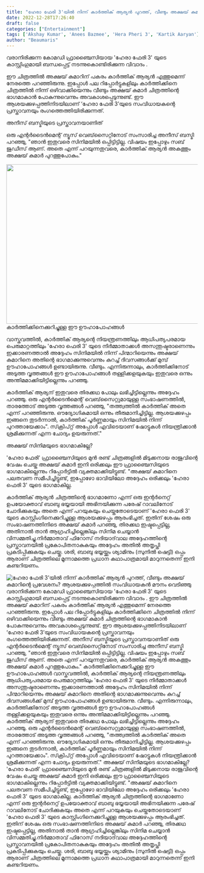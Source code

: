 ```yaml
---
title: "ഹേരാ ഫേരി 3'യിൽ നിന്ന് കാർത്തിക് ആര്യൻ പുറത്ത്, വീണ്ടും അക്ഷയ് കുമാറിന്റെ പ്രവേശനം? ആശയക്കുഴപ്പത്തിൽ സംവിധായകൻ മൗനം വെടിഞ്ഞു"
date: 2022-12-28T17:26:40
draft: false
categories: ["Entertainment"]
tags: ['Akshay Kumar', 'Anees Bazmee', 'Hera Pheri 3', 'Kartik Aaryan']
author: "Beaumaris"
---
```


വരാനിരിക്കുന്ന കോമഡി ഫ്രാഞ്ചൈസിയായ 'ഹേരാ ഫേരി 3' യുടെ കാസ്റ്റിംഗുമായി ബന്ധപ്പെട്ട് നടന്നുകൊണ്ടിരിക്കുന്ന വിവാദം .

ഈ ചിത്രത്തിൽ അക്ഷയ് കുമാറിന് പകരം കാർത്തിക് ആര്യൻ എത്തുമെന്ന് നേരത്തെ പറഞ്ഞിരുന്നു. ഇപ്പോൾ പല റിപ്പോർട്ടുകളിലും കാർത്തിക്കിനെ ചിത്രത്തിൽ നിന്ന് ഒഴിവാക്കിയെന്നും വീണ്ടും അക്ഷയ് കുമാർ ചിത്രത്തിന്റെ ഭാഗമാകാൻ പോകുന്നുവെന്നും അവകാശപ്പെടുന്നുണ്ട്. ഈ ആശയക്കുഴപ്പത്തിനിടയിലാണ് ‘ഹേരാ ഫേരി 3’യുടെ സംവിധായകന്റെ പ്രസ്താവനയും രംഗത്തെത്തിയിരിക്കുന്നത്.

അനീസ് ബസ്മിയുടെ പ്രസ്താവനയാണിത്

ഒരു എന്റർടൈൻമെന്റ് ന്യൂസ് വെബ്‌സൈറ്റിനോട് സംസാരിച്ച അനീസ് ബസ്മി പറഞ്ഞു, "ഞാൻ ഇതുവരെ സിനിമയിൽ ഒപ്പിട്ടിട്ടില്ല. വിഷയം ഇപ്പോഴും സബ് ജുഡീസ് ആണ്. അതെ എന്ന് പറയുന്നതുവരെ, കാർത്തിക് ആര്യൻ അകത്തും അക്ഷയ് കുമാർ പുറത്തുപോകും."

<img class="size-large wp-image-376088 aligncenter" src="https://cdn.boolokam.com/articles/2022/12/caa-1024x538.jpg" alt="" width="800" height="420" />കാർത്തിക്കിനെക്കുറിച്ചുള്ള ഈ ഊഹാപോഹങ്ങൾ

വാസ്തവത്തിൽ, കാർത്തിക് ആര്യന്റെ നിയന്ത്രണത്തിലും ആധിപത്യപരമായ പെരുമാറ്റത്തിലും 'ഹേരാ ഫെരി 3' യുടെ നിർമ്മാതാക്കൾ അസന്തുഷ്ടരാണെന്നും ഇക്കാരണത്താൽ അദ്ദേഹം സിനിമയിൽ നിന്ന് പിന്മാറിയെന്നും അക്ഷയ് കുമാറിനെ അതിന്റെ ഭാഗമാക്കുന്നുവെന്നും കുറച്ച് ദിവസങ്ങൾക്ക് മുമ്പ് ഊഹാപോഹങ്ങൾ ഉണ്ടായിരുന്നു. വീണ്ടും. എന്നിരുന്നാലും, കാർത്തിക്കിനോട് അടുത്ത വൃത്തങ്ങൾ ഈ ഊഹാപോഹങ്ങൾ തള്ളിക്കളയുകയും ഇതുവരെ ഒന്നും അന്തിമമാക്കിയിട്ടില്ലെന്നും പറഞ്ഞു.

കാർത്തിക് ആര്യന് ഇതുവരെ തിരക്കഥ പോലും ലഭിച്ചിട്ടില്ലെന്നും അദ്ദേഹം പറഞ്ഞു. ഒരു എന്റർടൈൻമെന്റ് വെബ്‌സൈറ്റുമായുള്ള സംഭാഷണത്തിൽ, താരത്തോട് അടുത്ത വൃത്തങ്ങൾ പറഞ്ഞു, "തത്ത്വത്തിൽ കാർത്തിക് അതെ എന്ന് പറഞ്ഞിരുന്നു. ഔദ്യോഗികമായി ഒന്നും തീരുമാനിച്ചിട്ടില്ല. ആശയക്കുഴപ്പം ഇങ്ങനെ തുടർന്നാൽ, കാർത്തിക് പൂർണ്ണമായും സിനിമയിൽ നിന്ന് പുറത്തായേക്കാം". സ്‌ക്രിപ്റ്റ് അപ്പോൾ എവിടെയാണ് ഷോട്ടുകൾ നിയന്ത്രിക്കാൻ ശ്രമിക്കുന്നത് എന്ന ചോദ്യം ഉയരുന്നത്."

അക്ഷയ് സിനിമയുടെ ഭാഗമാകില്ലേ?

'ഹേരാ ഫേരി' ഫ്രാഞ്ചൈസിയുടെ മുൻ രണ്ട് ചിത്രങ്ങളിൽ മിടുക്കനായ രാജുവിന്റെ വേഷം ചെയ്ത അക്ഷയ് കുമാർ ഇനി ഒരിക്കലും ഈ ഫ്രാഞ്ചൈസിയുടെ ഭാഗമാകില്ലെന്നും റിപ്പോർട്ടിൽ വ്യക്തമാക്കിയിട്ടുണ്ട്. "അക്ഷയ് കുമാറിനെ പലതവണ സമീപിച്ചിട്ടുണ്ട്, ഇപ്പോഴോ ഭാവിയിലോ അദ്ദേഹം ഒരിക്കലും 'ഹേരാ ഫെരി 3' യുടെ ഭാഗമാകില്ല.

കാർത്തിക് ആര്യൻ ചിത്രത്തിന്റെ ഭാഗമാണോ എന്ന് ഒരു ഇന്റർനെറ്റ് ഉപയോക്താവ് ബാബു ഭയ്യയായി അഭിനയിക്കുന്ന പരേഷ് റാവലിനോട് ചോദിക്കുകയും അതെ എന്ന് പറയുകയും ചെയ്തതോടെയാണ് 'ഹേരാ ഫെരി 3' യുടെ കാസ്റ്റിംഗിനെക്കുറിച്ചുള്ള ആശയക്കുഴപ്പം ആരംഭിച്ചത്. ഇതിന് ശേഷം ഒരു സംഭാഷണത്തിനിടെ അക്ഷയ് കുമാർ പറഞ്ഞു, തിരക്കഥ ഇഷ്ടപ്പെട്ടില്ല, അതിനാൽ താൻ ആഗ്രഹിച്ചില്ലെങ്കിലും സിനിമ ചെയ്യാൻ വിസമ്മതിച്ചു.നിർമ്മാതാവ് ഫിറോസ് നദിയാദ്‌വാല അദ്ദേഹത്തിന്റെ പ്രസ്താവനയിൽ പ്രകോപിതനാകുകയും അദ്ദേഹം അതിൽ അതൃപ്തി പ്രകടിപ്പിക്കുകയും ചെയ്തു. ശരി, ബാബു ഭയ്യയ്ക്കും ശ്യാമിനും (സുനിൽ ഷെട്ടി) ഒപ്പം ആരാണ് ചിത്രത്തിലെ മൂന്നാമത്തെ പ്രധാന കഥാപാത്രമായി മാറുന്നതെന്ന് ഇനി കണ്ടറിയണം.


![ഹേരാ ഫേരി 3'യിൽ നിന്ന് കാർത്തിക് ആര്യൻ പുറത്ത്, വീണ്ടും അക്ഷയ് കുമാറിന്റെ പ്രവേശനം? ആശയക്കുഴപ്പത്തിൽ സംവിധായകൻ മൗനം വെടിഞ്ഞു](https://cdn.boolokam.com/articles/2022/12/caa-1024x538.jpg)വരാനിരിക്കുന്ന കോമഡി ഫ്രാഞ്ചൈസിയായ 'ഹേരാ ഫേരി 3' യുടെ കാസ്റ്റിംഗുമായി ബന്ധപ്പെട്ട് നടന്നുകൊണ്ടിരിക്കുന്ന വിവാദം . ഈ ചിത്രത്തിൽ അക്ഷയ് കുമാറിന് പകരം കാർത്തിക് ആര്യൻ എത്തുമെന്ന് നേരത്തെ പറഞ്ഞിരുന്നു. ഇപ്പോൾ പല റിപ്പോർട്ടുകളിലും കാർത്തിക്കിനെ ചിത്രത്തിൽ നിന്ന് ഒഴിവാക്കിയെന്നും വീണ്ടും അക്ഷയ് കുമാർ ചിത്രത്തിന്റെ ഭാഗമാകാൻ പോകുന്നുവെന്നും അവകാശപ്പെടുന്നുണ്ട്. ഈ ആശയക്കുഴപ്പത്തിനിടയിലാണ് ‘ഹേരാ ഫേരി 3’യുടെ സംവിധായകന്റെ പ്രസ്താവനയും രംഗത്തെത്തിയിരിക്കുന്നത്. അനീസ് ബസ്മിയുടെ പ്രസ്താവനയാണിത് ഒരു എന്റർടൈൻമെന്റ് ന്യൂസ് വെബ്‌സൈറ്റിനോട് സംസാരിച്ച അനീസ് ബസ്മി പറഞ്ഞു, "ഞാൻ ഇതുവരെ സിനിമയിൽ ഒപ്പിട്ടിട്ടില്ല. വിഷയം ഇപ്പോഴും സബ് ജുഡീസ് ആണ്. അതെ എന്ന് പറയുന്നതുവരെ, കാർത്തിക് ആര്യൻ അകത്തും അക്ഷയ് കുമാർ പുറത്തുപോകും." കാർത്തിക്കിനെക്കുറിച്ചുള്ള ഈ ഊഹാപോഹങ്ങൾ വാസ്തവത്തിൽ, കാർത്തിക് ആര്യന്റെ നിയന്ത്രണത്തിലും ആധിപത്യപരമായ പെരുമാറ്റത്തിലും 'ഹേരാ ഫെരി 3' യുടെ നിർമ്മാതാക്കൾ അസന്തുഷ്ടരാണെന്നും ഇക്കാരണത്താൽ അദ്ദേഹം സിനിമയിൽ നിന്ന് പിന്മാറിയെന്നും അക്ഷയ് കുമാറിനെ അതിന്റെ ഭാഗമാക്കുന്നുവെന്നും കുറച്ച് ദിവസങ്ങൾക്ക് മുമ്പ് ഊഹാപോഹങ്ങൾ ഉണ്ടായിരുന്നു. വീണ്ടും. എന്നിരുന്നാലും, കാർത്തിക്കിനോട് അടുത്ത വൃത്തങ്ങൾ ഈ ഊഹാപോഹങ്ങൾ തള്ളിക്കളയുകയും ഇതുവരെ ഒന്നും അന്തിമമാക്കിയിട്ടില്ലെന്നും പറഞ്ഞു. കാർത്തിക് ആര്യന് ഇതുവരെ തിരക്കഥ പോലും ലഭിച്ചിട്ടില്ലെന്നും അദ്ദേഹം പറഞ്ഞു. ഒരു എന്റർടൈൻമെന്റ് വെബ്‌സൈറ്റുമായുള്ള സംഭാഷണത്തിൽ, താരത്തോട് അടുത്ത വൃത്തങ്ങൾ പറഞ്ഞു, "തത്ത്വത്തിൽ കാർത്തിക് അതെ എന്ന് പറഞ്ഞിരുന്നു. ഔദ്യോഗികമായി ഒന്നും തീരുമാനിച്ചിട്ടില്ല. ആശയക്കുഴപ്പം ഇങ്ങനെ തുടർന്നാൽ, കാർത്തിക് പൂർണ്ണമായും സിനിമയിൽ നിന്ന് പുറത്തായേക്കാം". സ്‌ക്രിപ്റ്റ് അപ്പോൾ എവിടെയാണ് ഷോട്ടുകൾ നിയന്ത്രിക്കാൻ ശ്രമിക്കുന്നത് എന്ന ചോദ്യം ഉയരുന്നത്." അക്ഷയ് സിനിമയുടെ ഭാഗമാകില്ലേ? 'ഹേരാ ഫേരി' ഫ്രാഞ്ചൈസിയുടെ മുൻ രണ്ട് ചിത്രങ്ങളിൽ മിടുക്കനായ രാജുവിന്റെ വേഷം ചെയ്ത അക്ഷയ് കുമാർ ഇനി ഒരിക്കലും ഈ ഫ്രാഞ്ചൈസിയുടെ ഭാഗമാകില്ലെന്നും റിപ്പോർട്ടിൽ വ്യക്തമാക്കിയിട്ടുണ്ട്. "അക്ഷയ് കുമാറിനെ പലതവണ സമീപിച്ചിട്ടുണ്ട്, ഇപ്പോഴോ ഭാവിയിലോ അദ്ദേഹം ഒരിക്കലും 'ഹേരാ ഫെരി 3' യുടെ ഭാഗമാകില്ല. കാർത്തിക് ആര്യൻ ചിത്രത്തിന്റെ ഭാഗമാണോ എന്ന് ഒരു ഇന്റർനെറ്റ് ഉപയോക്താവ് ബാബു ഭയ്യയായി അഭിനയിക്കുന്ന പരേഷ് റാവലിനോട് ചോദിക്കുകയും അതെ എന്ന് പറയുകയും ചെയ്തതോടെയാണ് 'ഹേരാ ഫെരി 3' യുടെ കാസ്റ്റിംഗിനെക്കുറിച്ചുള്ള ആശയക്കുഴപ്പം ആരംഭിച്ചത്. ഇതിന് ശേഷം ഒരു സംഭാഷണത്തിനിടെ അക്ഷയ് കുമാർ പറഞ്ഞു, തിരക്കഥ ഇഷ്ടപ്പെട്ടില്ല, അതിനാൽ താൻ ആഗ്രഹിച്ചില്ലെങ്കിലും സിനിമ ചെയ്യാൻ വിസമ്മതിച്ചു.നിർമ്മാതാവ് ഫിറോസ് നദിയാദ്‌വാല അദ്ദേഹത്തിന്റെ പ്രസ്താവനയിൽ പ്രകോപിതനാകുകയും അദ്ദേഹം അതിൽ അതൃപ്തി പ്രകടിപ്പിക്കുകയും ചെയ്തു. ശരി, ബാബു ഭയ്യയ്ക്കും ശ്യാമിനും (സുനിൽ ഷെട്ടി) ഒപ്പം ആരാണ് ചിത്രത്തിലെ മൂന്നാമത്തെ പ്രധാന കഥാപാത്രമായി മാറുന്നതെന്ന് ഇനി കണ്ടറിയണം.
